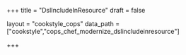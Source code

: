 +++
title = "DslIncludeInResource"
draft = false

layout = "cookstyle_cops"
data_path = ["cookstyle","cops_chef_modernize_dslincludeinresource"]

+++

<!-- The content of this page is automatically generated from the
cops_chef_modernize_dslincludeinresource.yml file in github.com/chef/cookstyle/blob/master/docs-chef-io/data/cookstyle/. -->
